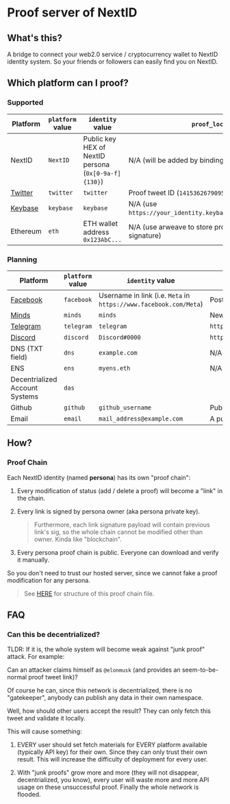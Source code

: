 # Proof server of NextID

## What's this?

A bridge to connect your web2.0 service / cryptocurrency wallet to
NextID identity system. So your friends or followers can easily find
you on NextID.

## Which platform can I proof?

### Supported

| Platform                       | `platform` value | `identity` value                                     | `proof_location` value                                              |
|--------------------------------|------------------|------------------------------------------------------|---------------------------------------------------------------------|
| NextID                         | `NextID`         | Public key HEX of NextID persona (`0x[0-9a-f]{130}`) | N/A (will be added by binding other platforms)                      |
| [Twitter](https://twitter.com) | `twitter`        | `twitter`                                            | Proof tweet ID (`1415362679095635970`)                              |
| [Keybase](https://keybase.io)  | `keybase`        | `keybase`                                            | N/A (use `https://your_identity.keybase.pub/NextID/PUBKEY_HEX.txt`) |
| Ethereum                       | `eth`            | ETH wallet address `0x123AbC...`                     | N/A (use arweave to store proof, must be two-way signature)         |

### Planning

| Platform                             | `platform` value | `identity` value                                                  | `proof_location` value                                      |
|--------------------------------------|------------------|-------------------------------------------------------------------|-------------------------------------------------------------|
| [Facebook](https://www.facebook.com) | `facebook`       | Username in link (i.e. `Meta` in `https://www.facebook.com/Meta`) | Post ID (`460695145492083`)                                 |
| [Minds](https://www.minds.com)       | `minds`          | `minds`                                                           | Newsfeed ID (`1309718521097228301`)                         |
| [Telegram](https://telegram.org)     | `telegram`       | `telegram`                                                        | `https://t.me/some_public_group/CHAT_ID_DIGITS`             |
| [Discord](https://discord.com)       | `discord`        | `Discord#0000`                                                    | `https://discord.com/channels/DIGITS/DIGITS/DIGITS`         |
| DNS (TXT field)                      | `dns`            | `example.com`                                                     | N/A (use `dig example.com TXT`)                             |
| ENS                                  | `ens`            | `myens.eth`                                                       | N/A (use `id.next.proof` record in ENS to store proof)      |
| Decentrialized Account Systems       | `das`            |                                                                   |                                                             |
| Github                               | `github`         | `github_username`                                                 | Public visible Gist                                         |
| Email                                | `email`          | `mail_address@example.com`                                        | A public mailing list `mbox` download URL (?)               |

## How?

### Proof Chain

Each NextID identity (named **persona**) has its own "proof chain":

1. Every modification of status (add / delete a proof) will become a
   "link" in the chain.

2. Every link is signed by persona owner (aka persona private key).

   > Furthermore, each link signature payload will contain previous
   > link's sig, so the whole chain cannot be modified other than
   > owner. Kinda like "blockchain".

3. Every persona proof chain is public. Everyone can download and
   verify it manually.

So you don't need to trust our hosted server, since we cannot fake a
proof modification for any persona.

> See [HERE](./proof_chain.md) for structure of this proof chain file.

## FAQ

### Can this be decentrialized?

TLDR: If it is, the whole system will become weak against "junk proof"
attack. For example:

Can an attacker claims himself as `@elonmusk` (and provides an
seem-to-be-normal proof tweet link)?

Of course he can, since this network is decentrialized, there is no
"gatekeeper", anybody can publish any data in their own namespace.

Well, how should other users accept the result?  They can only fetch this
tweet and validate it locally.

This will cause something:

1. EVERY user should set fetch materials for EVERY platform available
   (typically API key) for their own.  Since they can only trust their
   own result.  This will increase the difficulty of deployment for
   every user.

2. With "junk proofs" grow more and more (they will not disappear,
   decentrialized, you know), every user will waste more and more API
   usage on these unsuccessful proof.  Finally the whole network is
   flooded.
